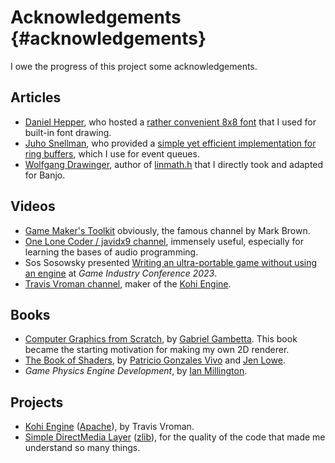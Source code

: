 # Acknowledgements  {#acknowledgements}

I owe the progress of this project some acknowledgements.

## Articles

- [Daniel Hepper](https://epicco.de/), who hosted a [rather convenient 8x8 font](https://github.com/dhepper/font8x8) that I used for built-in font drawing.
- [Juho Snellman](https://www.snellman.net/blog/archive/about/), who provided a [simple yet efficient implementation for ring buffers](https://www.snellman.net/blog/archive/2016-12-13-ring-buffers/), which I use for event queues.
- [Wolfgang Drawinger](https://datenwolf.net/), author of [linmath.h](https://github.com/datenwolf/linmath.h) that I directly took and adapted for Banjo.

## Videos

- [Game Maker's Toolkit](https://www.youtube.com/@GMTK) obviously, the famous channel by Mark Brown.
- [One Lone Coder / javidx9 channel](https://www.youtube.com/@javidx9), immensely useful, especially for learning the bases of audio programming.
- Sos Sosowsky presented [Writing an ultra-portable game without using an engine](https://www.youtube.com/watch?v=2cOqAHzIfQE) at _Game Industry Conference 2023_.
- [Travis Vroman channel](https://www.youtube.com/@TravisVroman), maker of the [Kohi Engine](https://kohiengine.com/).

## Books

- [Computer Graphics from Scratch](https://gabrielgambetta.com/computer-graphics-from-scratch/index.html), by [Gabriel Gambetta](https://gabrielgambetta.com/index.html). This book became the starting motivation for making my own 2D renderer.
- [The Book of Shaders](https://thebookofshaders.com/), by [Patricio Gonzales Vivo](https://patriciogonzalezvivo.com/) and [Jen Lowe](https://www.jenlowe.net/).
- *Game Physics Engine Development*, by [Ian Millington](https://github.com/idmillington/cyclone-physics).

## Projects

- [Kohi Engine](https://kohiengine.com/) ([Apache](https://github.com/travisvroman/kohi/blob/main/LICENSE)), by Travis Vroman.
- [Simple DirectMedia Layer](https://www.libsdl.org/) ([zlib](https://www.libsdl.org/license.php)), for the quality of the code that made me understand so many things.

